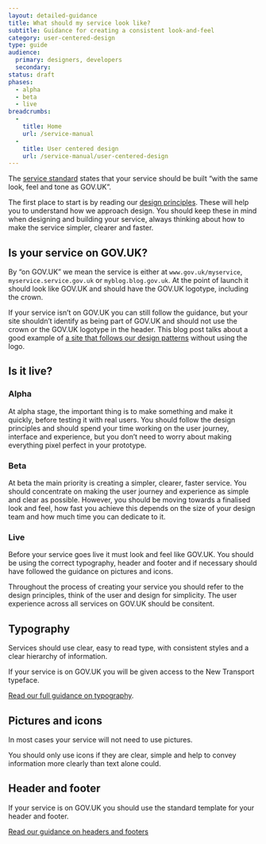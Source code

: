```yaml
---
layout: detailed-guidance
title: What should my service look like?
subtitle: Guidance for creating a consistent look-and-feel
category: user-centered-design
type: guide
audience:
  primary: designers, developers
  secondary:
status: draft
phases:
  - alpha
  - beta
  - live
breadcrumbs:
  -
    title: Home
    url: /service-manual
  -
    title: User centered design
    url: /service-manual/user-centered-design
---
```


The [service standard](/service-manual/digital-by-default#criterion-13) states that your service should be built “with the same look, feel and tone as GOV.UK”.

The first place to start is by reading our [design principles](https://www.gov.uk/designprinciples). These will help you to understand how we approach design. You should keep these in mind when designing and building your service, always thinking about how to make the service simpler, clearer and faster.

## Is your service on GOV.UK?

By “on GOV.UK” we mean the service is either at `www.gov.uk/myservice`, `myservice.service.gov.uk` or `myblog.blog.gov.uk`. At the point of launch it should look like GOV.UK and should have the GOV.UK logotype, including the crown.

If your service isn’t on GOV.UK you can still follow the guidance, but your site shouldn’t identify as being part of GOV.UK and should not use the crown or the GOV.UK logotype in the header. This blog post talks about a good example of [a site that follows our design patterns](https://gds.blog.gov.uk/2013/03/18/intranets-dcms/) without using the logo.

## Is it live?

### Alpha

At alpha stage, the important thing is to make something and make it quickly, before testing it with real users. You should follow the design principles and should spend your time working on the user journey, interface and experience, but you don’t need to worry about making everything pixel perfect in your prototype.

### Beta

At beta the main priority is creating a simpler, clearer, faster service. You should concentrate on making the user journey and experience as simple and clear as possible. However, you should  be moving towards a finalised look and feel, how fast you achieve this depends on the size of your design team and how much time you can dedicate to it.

### Live

Before your service goes live it must look and feel like GOV.UK.  You should be using the correct typography, header and footer and if necessary should have followed the guidance on pictures and icons.

Throughout the process of creating your service you should refer to the design principles, think of the user and design for simplicity. The user experience across all services on GOV.UK should be consitent.

## Typography

Services should use clear, easy to read type, with consistent styles and a clear hierarchy of information.

If your service is on GOV.UK you will be given access to the New Transport typeface.

[Read our full guidance on typography](/service-manual/user-centered-design/resources/typography).

## Pictures and icons

In most cases your service will not need to use pictures.

You should only use icons if they are clear, simple and help to convey information more clearly than text alone could.

## Header and footer

If your service is on GOV.UK you should use the standard template for your header and footer.

[Read our guidance on headers and footers](/service-manual/user-centered-design/resources/header-footer)
